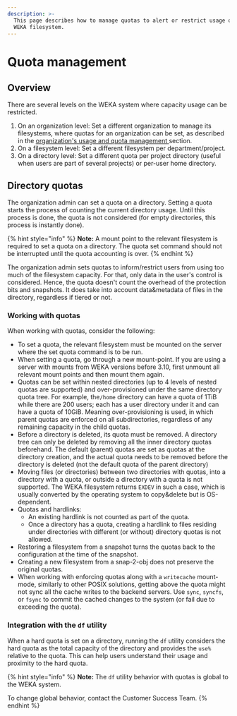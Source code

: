 ```yaml
---
description: >-
  This page describes how to manage quotas to alert or restrict usage of the
  WEKA filesystem.
---
```


# Quota management

## Overview

There are several levels on the WEKA system where capacity usage can be restricted.&#x20;

1. On an organization level: Set a different organization to manage its filesystems, where quotas for an organization can be set, as described in the [organization's usage and quota management ](../../usage/organizations/#usage-and-quota-management)section.
2. On a filesystem level: Set a different filesystem per department/project.
3. On a directory level: Set a different quota per project directory (useful when users are part of several projects) or per-user home directory.

## Directory quotas

The organization admin can set a quota on a directory. Setting a quota starts the process of counting the current directory usage. Until this process is done, the quota is not considered (for empty directories, this process is instantly done).

{% hint style="info" %}
**Note:** A mount point to the relevant filesystem is required to set a quota on a directory. The quota set command should not be interrupted until the quota accounting is over.
{% endhint %}

The organization admin sets quotas to inform/restrict users from using too much of the filesystem capacity. For that, only data in the user's control is considered. Hence, the quota doesn't count the overhead of the protection bits and snapshots. It does take into account data\&metadata of files in the directory, regardless if tiered or not.&#x20;

### Working with quotas

When working with quotas, consider the following:

* To set a quota, the relevant filesystem must be mounted on the server where the set quota command is to be run.
* When setting a quota, go through a new mount-point. If you are using a server with mounts from WEKA versions before 3.10, first unmount all relevant mount points and then mount them again.
* Quotas can be set within nested directories (up to 4 levels of nested quotas are supported) and over-provisioned under the same directory quota tree. For example, the`/home` directory can have a quota of 1TiB while there are 200 users; each has a user directory under it and can have a quota of 10GiB. Meaning over-provisioning is used, in which parent quotas are enforced on all subdirectories, regardless of any remaining capacity in the child quotas.
* Before a directory is deleted, its quota must be removed. A directory tree can only be deleted by removing all the inner directory quotas beforehand. The default (parent) quotas are set as quotas at the directory creation, and the actual quota needs to be removed before the directory is deleted (not the default quota of the parent directory)&#x20;
* Moving files (or directories) between two directories with quotas, into a directory with a quota, or outside a directory with a quota is not supported. The WEKA filesystem returns `EXDEV` in such a case, which is usually converted by the operating system to copy\&delete but is OS-dependent.
* Quotas and hardlinks:
  * An existing hardlink is not counted as part of the quota.
  * Once a directory has a quota, creating a hardlink to files residing under directories with different (or without) directory quotas is not allowed.
* Restoring a filesystem from a snapshot turns the quotas back to the configuration at the time of the snapshot.
* Creating a new filesystem from a snap-2-obj does not preserve the original quotas.
* When working with enforcing quotas along with a `writecache` mount-mode, similarly to other POSIX solutions, getting above the quota might not sync all the cache writes to the backend servers. Use `sync`, `syncfs`, or `fsync` to commit the cached changes to the system (or fail due to exceeding the quota).

### Integration with the `df` utility

When a hard quota is set on a directory, running the `df` utility considers the hard quota as the total capacity of the directory and provides the `use%` relative to the quota. This can help users understand their usage and proximity to the hard quota.

{% hint style="info" %}
**Note:** The `df` utility behavior with quotas is global to the WEKA system.&#x20;

To change global behavior, contact the Customer Success Team.
{% endhint %}
